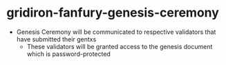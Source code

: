 # gridiron-fanfury-genesis-ceremony


* Genesis Ceremony will be communicated to respective validators that have submitted their gentxs
  * These validators will be granted access to the genesis document which is password-protected
